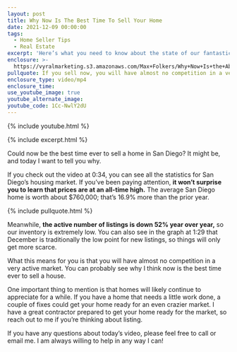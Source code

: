 ```yaml
---
layout: post
title: Why Now Is The Best Time To Sell Your Home
date: 2021-12-09 00:00:00
tags:
  - Home Seller Tips
  - Real Estate
excerpt: 'Here’s what you need to know about the state of our fantastic market. '
enclosure: >-
  https://vyralmarketing.s3.amazonaws.com/Max+Folkers/Why+Now+Is+the+Absolute+Best+Time+To+Sell+A+House.mp4
pullquote: If you sell now, you will have almost no competition in a very active market.
enclosure_type: video/mp4
enclosure_time:
use_youtube_image: true
youtube_alternate_image:
youtube_code: 1Cc-NwlY2dU
---
```

{% include youtube.html %}

{% include excerpt.html %}

Could now be the best time ever to sell a home in San Diego? It might be, and today I want to tell you why.&nbsp;

If you check out the video at 0:34, you can see all the statistics for San Diego’s housing market. If you’ve been paying attention, **it won’t surprise you to learn that prices are at an all-time high.** The average San Diego home is worth about $760,000; that’s 16.9% more than the prior year.&nbsp;

{% include pullquote.html %}

Meanwhile, **the active number of listings is down 52% year over year,** so our inventory is extremely low. You can also see in the graph at 1:29 that December is traditionally the low point for new listings, so things will only get more scarce.&nbsp;

What this means for you is that you will have almost no competition in a very active market. You can probably see why I think now is the best time ever to sell a house.&nbsp;

One important thing to mention is that homes will likely continue to appreciate for a while. If you have a home that needs a little work done, a couple of fixes could get your home ready for an even crazier market. I have a great contractor prepared to get your home ready for the market, so reach out to me if you’re thinking about listing.&nbsp;

If you have any questions about today’s video, please feel free to call or email me. I am always willing to help in any way I can\!
